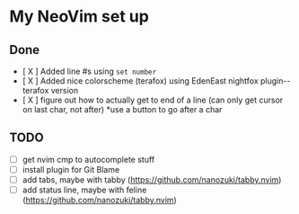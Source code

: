 # My NeoVim set up

## Done
- [ X ] Added line #s using `set number`
- [ X ] Added nice colorscheme (terafox) using EdenEast nightfox plugin--terafox version
- [ X ] figure out how to actually get to end of a line (can only get cursor on last char, not after) *use a button to go after a char

## TODO
- [ ] get nvim cmp to autocomplete stuff
- [ ] install plugin for Git Blame
- [ ] add tabs, maybe with tabby (https://github.com/nanozuki/tabby.nvim)
- [ ] add status line, maybe with feline (https://github.com/nanozuki/tabby.nvim)
